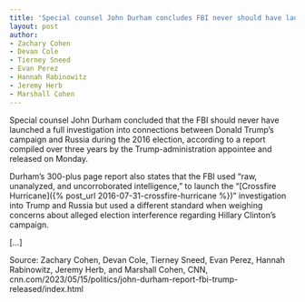 ```yaml
---
title: 'Special counsel John Durham concludes FBI never should have launched full Trump-Russia probe'
layout: post
author:
- Zachary Cohen
- Devan Cole
- Tierney Sneed
- Evan Perez
- Hannah Rabinowitz
- Jeremy Herb
- Marshall Cohen
---
```


Special counsel John Durham concluded that the FBI should never have launched a full investigation into connections between Donald Trump’s campaign and Russia during the 2016 election, according to a report compiled over three years by the Trump-administration appointee and released on Monday.

Durham’s 300-plus page report also states that the FBI used “raw, unanalyzed, and uncorroborated intelligence,” to launch the “[Crossfire Hurricane]({% post_url 2016-07-31-crossfire-hurricane %})” investigation into Trump and Russia but used a different standard when weighing concerns about alleged election interference regarding Hillary Clinton’s campaign.

[…]

Source: Zachary Cohen, Devan Cole, Tierney Sneed, Evan Perez, Hannah Rabinowitz, Jeremy Herb, and Marshall Cohen, CNN, cnn.com/2023/05/15/politics/john-durham-report-fbi-trump-released/index.html
